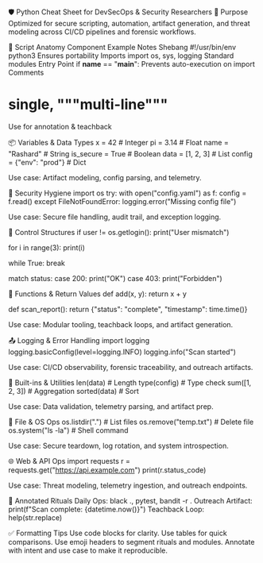 🛡️ Python Cheat Sheet for DevSecOps & Security Researchers
📌 Purpose
Optimized for secure scripting, automation, artifact generation, and threat modeling across CI/CD pipelines and forensic workflows.

🔧 Script Anatomy
Component
Example
Notes
Shebang
#!/usr/bin/env python3
Ensures portability
Imports
import os, sys, logging
Standard modules
Entry Point
if __name__ == "__main__":
Prevents auto-execution on import
Comments
# single, """multi-line"""
Use for annotation & teachback


📦 Variables & Data Types
x = 42              # Integer
pi = 3.14           # Float
name = "Rashard"    # String
is_secure = True    # Boolean
data = [1, 2, 3]    # List
config = {"env": "prod"}  # Dict

Use case: Artifact modeling, config parsing, and telemetry.

🔐 Security Hygiene
import os
try:
    with open("config.yaml") as f:
        config = f.read()
except FileNotFoundError:
    logging.error("Missing config file")

Use case: Secure file handling, audit trail, and exception logging.

🔄 Control Structures
if user != os.getlogin():
    print("User mismatch")

for i in range(3):
    print(i)

while True:
    break

match status:
    case 200: print("OK")
    case 403: print("Forbidden")


🧪 Functions & Return Values
def add(x, y):
    return x + y

def scan_report():
    return {"status": "complete", "timestamp": time.time()}

Use case: Modular tooling, teachback loops, and artifact generation.

📤 Logging & Error Handling
import logging
logging.basicConfig(level=logging.INFO)
logging.info("Scan started")

Use case: CI/CD observability, forensic traceability, and outreach artifacts.

🧰 Built-ins & Utilities
len(data)           # Length
type(config)        # Type check
sum([1, 2, 3])      # Aggregation
sorted(data)        # Sort

Use case: Data validation, telemetry parsing, and artifact prep.

🔄 File & OS Ops
os.listdir(".")             # List files
os.remove("temp.txt")       # Delete file
os.system("ls -la")         # Shell command

Use case: Secure teardown, log rotation, and system introspection.

🌐 Web & API Ops
import requests
r = requests.get("https://api.example.com")
print(r.status_code)

Use case: Threat modeling, telemetry ingestion, and outreach endpoints.

🧠 Annotated Rituals
Daily Ops: black ., pytest, bandit -r .
Outreach Artifact: print(f"Scan complete: {datetime.now()}")
Teachback Loop: help(str.replace)

✅ Formatting Tips
Use code blocks for clarity.
Use tables for quick comparisons.
Use emoji headers to segment rituals and modules.
Annotate with intent and use case to make it reproducible.

